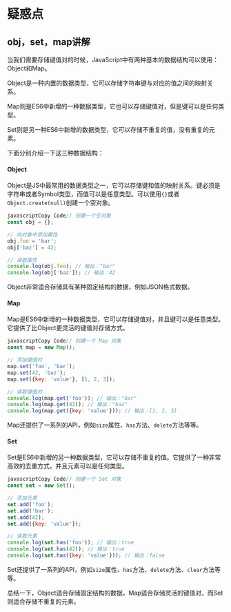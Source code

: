 # 疑惑点

## obj，set，map讲解

当我们需要存储键值对的时候，JavaScript中有两种基本的数据结构可以使用：Object和Map。

Object是一种内置的数据类型，它可以存储字符串键与对应的值之间的映射关系。

Map则是ES6中新增的一种数据类型，它也可以存储键值对，但是键可以是任何类型。

Set则是另一种ES6中新增的数据类型，它可以存储不重复的值，没有重复的元素。

下面分别介绍一下这三种数据结构：

#### Object

Object是JS中最常用的数据类型之一，它可以存储键和值的映射关系。键必须是字符串或者Symbol类型，而值可以是任意类型。可以使用`{}`或者`Object.create(null)`创建一个空对象。

```js
javascriptCopy Code// 创建一个空对象
const obj = {};

// 向对象中添加属性
obj.foo = 'bar';
obj['baz'] = 42;

// 读取属性
console.log(obj.foo); // 输出："bar"
console.log(obj['baz']); // 输出：42
```

Object非常适合存储具有某种固定结构的数据，例如JSON格式数据。

#### Map

Map是ES6中新增的一种数据类型，它可以存储键值对，并且键可以是任意类型。它提供了比Object更灵活的键值对存储方式。

```js
javascriptCopy Code// 创建一个 Map 对象
const map = new Map();

// 添加键值对
map.set('foo', 'bar');
map.set(42, 'baz');
map.set({key: 'value'}, [1, 2, 3]);

// 读取键值对
console.log(map.get('foo')); // 输出："bar"
console.log(map.get(42)); // 输出："baz"
console.log(map.get({key: 'value'})); // 输出：[1, 2, 3]
```

Map还提供了一系列的API，例如`size`属性、`has`方法、`delete`方法等等。

#### Set

Set是ES6中新增的另一种数据类型，它可以存储不重复的值。它提供了一种非常高效的去重方式，并且元素可以是任何类型。

```js
javascriptCopy Code// 创建一个 Set 对象
const set = new Set();

// 添加元素
set.add('foo');
set.add('bar');
set.add(42);
set.add({key: 'value'});

// 读取元素
console.log(set.has('foo')); // 输出：true
console.log(set.has(42)); // 输出：true
console.log(set.has({key: 'value'})); // 输出：false
```

Set还提供了一系列的API，例如`size`属性、`has`方法、`delete`方法、`clear`方法等等。

总结一下，Object适合存储固定结构的数据，Map适合存储灵活的键值对，而Set则适合存储不重复的元素。